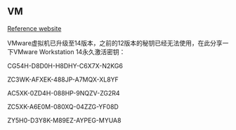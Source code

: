## VM
[Reference website](http://blog.csdn.net/QS_1024/article/details/78277030)

VMware虚拟机已升级至14版本，之前的12版本的秘钥已经无法使用，在此分享一下VMware Workstation 14永久激活密钥：

CG54H-D8D0H-H8DHY-C6X7X-N2KG6

ZC3WK-AFXEK-488JP-A7MQX-XL8YF

AC5XK-0ZD4H-088HP-9NQZV-ZG2R4

ZC5XK-A6E0M-080XQ-04ZZG-YF08D

ZY5H0-D3Y8K-M89EZ-AYPEG-MYUA8

